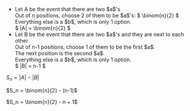<ul>
    <li> Let A be the event that there are two $a$'s <br/> 
    Out of n positions, choose 2 of them to be $a$'s: $ \binom{n}{2} $ <br/> 
    Everything else is a $b$, which is only 1 option. <br/> 
    $ |A| = \binom{n}{2} $
    <li> Let B be the event that there are two $a$'s and they are next to each other <br/> 
    Out of n-1 positions, choose 1 of them to be the first $a$. <br/> 
    The next position is the second $a$. <br/> 
    Everything else is a $b$, which is only 1 option. <br/> 
    $ |B| = n-1 $
</ul>

$S_n = |A| - |B|$

$S_n = \binom{n}{2} - (n-1)$

$S_n = \binom{n}{2} - n + 1$
